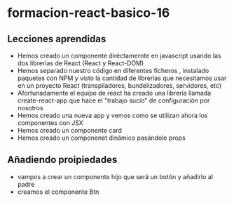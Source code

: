 # formacion-react-basico-16

## Lecciones aprendidas

* Hemos creado un componente diréctamernte en javascript usando las dos librerías de React (React y React-DOM)
* Hemos separado nuestro código en diferentes ficheros , instalado paquetes con NPM y visto la cantidad de librerías que necesitamos usar en un proyecto React (transpiladores, bundelizadores, servidores, etc)
* Afortunadamente el equipo de react ha creado una librería llamada create-react-app que hace el "trabajo sucio" de configuración por nosotros
* Hemos creado una nueva app y vemos como se utilizan ahora los componentes con JSX
* Hemos creado un componente card
* Hemos creado un componenet dinámico pasándole props

## Añadiendo proipiedades

* vampos a crear un componente hijo que será un botón y añadirlo al padre
* creamos el componente Btn
